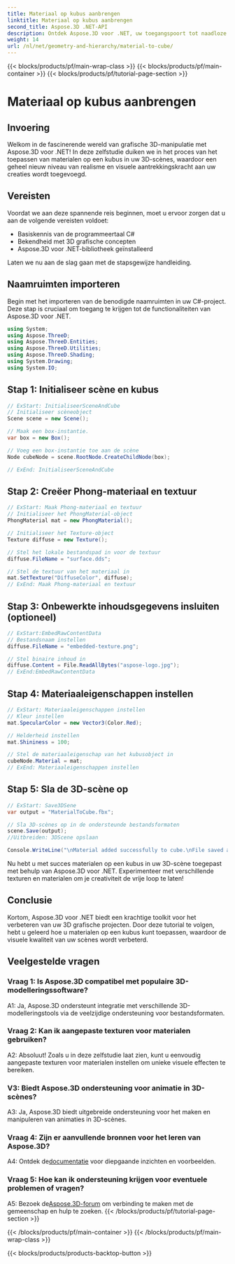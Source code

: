 ```yaml
---
title: Materiaal op kubus aanbrengen
linktitle: Materiaal op kubus aanbrengen
second_title: Aspose.3D .NET-API
description: Ontdek Aspose.3D voor .NET, uw toegangspoort tot naadloze manipulatie van 3D-afbeeldingen. Pas materialen moeiteloos toe, verbeter het realisme en breng uw projecten naar een hoger niveau.
weight: 14
url: /nl/net/geometry-and-hierarchy/material-to-cube/
---
```


{{< blocks/products/pf/main-wrap-class >}}
{{< blocks/products/pf/main-container >}}
{{< blocks/products/pf/tutorial-page-section >}}

# Materiaal op kubus aanbrengen

## Invoering

Welkom in de fascinerende wereld van grafische 3D-manipulatie met Aspose.3D voor .NET! In deze zelfstudie duiken we in het proces van het toepassen van materialen op een kubus in uw 3D-scènes, waardoor een geheel nieuw niveau van realisme en visuele aantrekkingskracht aan uw creaties wordt toegevoegd.

## Vereisten

Voordat we aan deze spannende reis beginnen, moet u ervoor zorgen dat u aan de volgende vereisten voldoet:

- Basiskennis van de programmeertaal C#
- Bekendheid met 3D grafische concepten
- Aspose.3D voor .NET-bibliotheek geïnstalleerd

Laten we nu aan de slag gaan met de stapsgewijze handleiding.

## Naamruimten importeren

Begin met het importeren van de benodigde naamruimten in uw C#-project. Deze stap is cruciaal om toegang te krijgen tot de functionaliteiten van Aspose.3D voor .NET.

```csharp
using System;
using Aspose.ThreeD;
using Aspose.ThreeD.Entities;
using Aspose.ThreeD.Utilities;
using Aspose.ThreeD.Shading;
using System.Drawing;
using System.IO;
```

## Stap 1: Initialiseer scène en kubus

```csharp
// ExStart: InitialiseerSceneAndCube
// Initialiseer scèneobject
Scene scene = new Scene();

// Maak een box-instantie.
var box = new Box();

// Voeg een box-instantie toe aan de scène
Node cubeNode = scene.RootNode.CreateChildNode(box);

// ExEnd: InitialiseerSceneAndCube
```

## Stap 2: Creëer Phong-materiaal en textuur

```csharp
// ExStart: Maak Phong-materiaal en textuur
// Initialiseer het PhongMaterial-object
PhongMaterial mat = new PhongMaterial();

// Initialiseer het Texture-object
Texture diffuse = new Texture();

// Stel het lokale bestandspad in voor de textuur
diffuse.FileName = "surface.dds";

// Stel de textuur van het materiaal in
mat.SetTexture("DiffuseColor", diffuse);
// ExEnd: Maak Phong-materiaal en textuur
```

## Stap 3: Onbewerkte inhoudsgegevens insluiten (optioneel)

```csharp
// ExStart:EmbedRawContentData
// Bestandsnaam instellen
diffuse.FileName = "embedded-texture.png";

// Stel binaire inhoud in
diffuse.Content = File.ReadAllBytes("aspose-logo.jpg");
// ExEnd:EmbedRawContentData
```

## Stap 4: Materiaaleigenschappen instellen

```csharp
// ExStart: Materiaaleigenschappen instellen
// Kleur instellen
mat.SpecularColor = new Vector3(Color.Red);

// Helderheid instellen
mat.Shininess = 100;

// Stel de materiaaleigenschap van het kubusobject in
cubeNode.Material = mat;
// ExEnd: Materiaaleigenschappen instellen
```

## Stap 5: Sla de 3D-scène op

```csharp
// ExStart: Save3DSene
var output = "MaterialToCube.fbx";

// Sla 3D-scènes op in de ondersteunde bestandsformaten
scene.Save(output);
//Uitbreiden: 3DScene opslaan

Console.WriteLine("\nMaterial added successfully to cube.\nFile saved at " + output);
```

Nu hebt u met succes materialen op een kubus in uw 3D-scène toegepast met behulp van Aspose.3D voor .NET. Experimenteer met verschillende texturen en materialen om je creativiteit de vrije loop te laten!

## Conclusie

Kortom, Aspose.3D voor .NET biedt een krachtige toolkit voor het verbeteren van uw 3D grafische projecten. Door deze tutorial te volgen, hebt u geleerd hoe u materialen op een kubus kunt toepassen, waardoor de visuele kwaliteit van uw scènes wordt verbeterd.

## Veelgestelde vragen

### Vraag 1: Is Aspose.3D compatibel met populaire 3D-modelleringssoftware?

A1: Ja, Aspose.3D ondersteunt integratie met verschillende 3D-modelleringstools via de veelzijdige ondersteuning voor bestandsformaten.

### Vraag 2: Kan ik aangepaste texturen voor materialen gebruiken?

A2: Absoluut! Zoals u in deze zelfstudie laat zien, kunt u eenvoudig aangepaste texturen voor materialen instellen om unieke visuele effecten te bereiken.

### V3: Biedt Aspose.3D ondersteuning voor animatie in 3D-scènes?

A3: Ja, Aspose.3D biedt uitgebreide ondersteuning voor het maken en manipuleren van animaties in 3D-scènes.

### Vraag 4: Zijn er aanvullende bronnen voor het leren van Aspose.3D?

 A4: Ontdek de[documentatie](https://reference.aspose.com/3d/net/) voor diepgaande inzichten en voorbeelden.

### Vraag 5: Hoe kan ik ondersteuning krijgen voor eventuele problemen of vragen?

 A5: Bezoek de[Aspose.3D-forum](https://forum.aspose.com/c/3d/18) om verbinding te maken met de gemeenschap en hulp te zoeken.
{{< /blocks/products/pf/tutorial-page-section >}}

{{< /blocks/products/pf/main-container >}}
{{< /blocks/products/pf/main-wrap-class >}}

{{< blocks/products/products-backtop-button >}}
